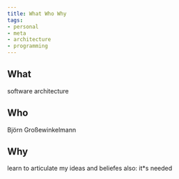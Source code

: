 ```yaml
---
title: What Who Why
tags:
- personal
- meta
- architecture
- programming
---
```

## What
software architecture
## Who 
Björn Großewinkelmann
## Why
learn to articulate my ideas and beliefes
also: it*s needed
<!--stackedit_data:
eyJoaXN0b3J5IjpbMTkzNjc1NTQ0OSwtNTAwNDc0MjM2XX0=
-->